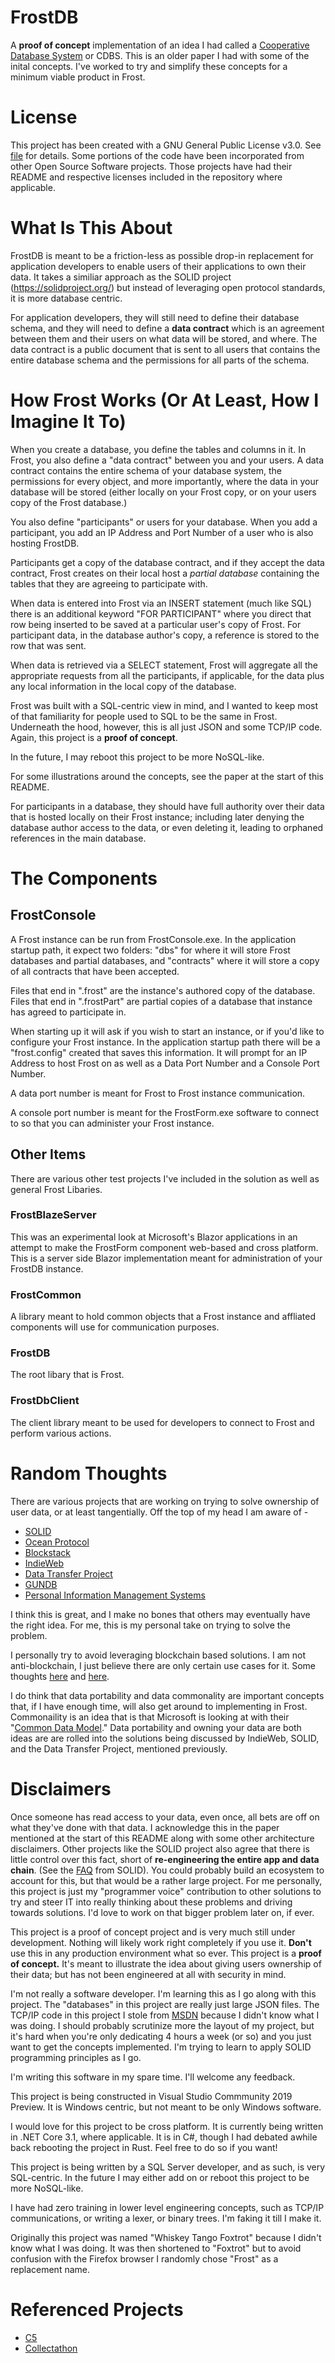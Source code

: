 # FrostDB
A **proof of concept** implementation of an idea I had called a [Cooperative Database System](https://github.com/dynamoRando/CooperativeDatabaseSystems) or CDBS. This is an older paper I had with some of the inital concepts. I've worked to try and simplify these concepts for a minimum viable product in Frost.

# License
This project has been created with a GNU General Public License v3.0. See [file](https://github.com/dynamoRando/FrostDB/blob/master/LICENSE) for details. Some portions of the code have been incorporated from other Open Source Software projects. Those projects have had their README and respective licenses included in the repository where applicable.

# What Is This About
FrostDB is meant to be a friction-less as possible drop-in replacement for application developers to enable users of their applications to own their data. It takes a similiar approach as the SOLID project (https://solidproject.org/) but instead of leveraging open protocol standards, it is more database centric.

For application developers, they will still need to define their database schema, and they will need to define a **data contract** which is an agreement between them and their users on what data will be stored, and where. The data contract is a public document that is sent to all users that contains the entire database schema and the permissions for all parts of the schema.

# How Frost Works (Or At Least, How I Imagine It To)
When you create a database, you define the tables and columns in it. In Frost, you also define a "data contract" between you and your users. A data contract contains the entire schema of your database system, the permissions for every object, and more importantly, where the data in your database will be stored (either locally on your Frost copy, or on your users copy of the Frost database.)

You also define "participants" or users for your database. When you add a participant, you add an IP Address and Port Number of a user who is also hosting FrostDB.

Participants get a copy of the database contract, and if they accept the data contract, Frost creates on their local host a *partial database* containing the tables that they are agreeing to participate with. 

When data is entered into Frost via an INSERT statement (much like SQL) there is an additional keyword "FOR PARTICIPANT" where you direct that row being inserted to be saved at a particular user's copy of Frost. For participant data, in the database author's copy, a reference is stored to the row that was sent.

When data is retrieved via a SELECT statement, Frost will aggregate all the appropriate requests from all the participants, if applicable, for the data plus any local information in the local copy of the database. 

Frost was built with a SQL-centric view in mind, and I wanted to keep most of that familiarity for people used to SQL to be the same in Frost. Underneath the hood, however, this is all just JSON and some TCP/IP code. Again, this project is a **proof of concept**.

In the future, I may reboot this project to be more NoSQL-like.

For some illustrations around the concepts, see the paper at the start of this README.

For participants in a database, they should have full authority over their data that is hosted locally on their Frost instance; including later denying the database author access to the data, or even deleting it, leading to orphaned references in the main database.

# The Components
## FrostConsole
A Frost instance can be run from FrostConsole.exe. In the application startup path, it expect two folders: "dbs" for where it will store Frost databases and partial databases, and "contracts" where it will store a copy of all contracts that have been accepted.

Files that end in ".frost" are the instance's authored copy of the database. Files that end in ".frostPart" are partial copies of a database that instance has agreed to participate in.

When starting up it will ask if you wish to start an instance, or if you'd like to configure your Frost instance. In the application startup path there will be a "frost.config" created that saves this information. It will prompt for an IP Address to host Frost on as well as a Data Port Number and a Console Port Number.

A data port number is meant for Frost to Frost instance communication.

A console port number is meant for the FrostForm.exe software to connect to so that you can administer your Frost instance.

## Other Items
There are various other test projects I've included in the solution as well as general Frost Libaries.

### FrostBlazeServer
This was an experimental look at Microsoft's Blazor applications in an attempt to make the FrostForm component web-based and cross platform. This is a server side Blazor implementation meant for administration of your FrostDB instance.

### FrostCommon
A library meant to hold common objects that a Frost instance and affliated components will use for communication purposes.

### FrostDB
The root libary that is Frost.

### FrostDbClient
The client library meant to be used for developers to connect to Frost and perform various actions.

# Random Thoughts
There are various projects that are working on trying to solve ownership of user data, or at least tangentially. Off the top of my head I am aware of -

* [SOLID](https://solidproject.org/)
* [Ocean Protocol](https://oceanprotocol.com/)
* [Blockstack](https://blockstack.org/)
* [IndieWeb](https://indieweb.org/)
* [Data Transfer Project](https://datatransferproject.dev/)
* [GUNDB](https://github.com/amark/gun/blob/master/README.md#what-is-gun)
* [Personal Information Management Systems](https://edps.europa.eu/data-protection/our-work/subjects/personal-information-management-system_en)

I think this is great, and I make no bones that others may eventually have the right idea. For me, this is my personal take on trying to solve the problem.

I personally try to avoid leveraging blockchain based solutions. I am not anti-blockchain, I just believe there are only certain use cases for it. Some thoughts [here](https://www.youtube.com/watch?v=15RTC22Z2xI) and [here](https://www.linkedin.com/pulse/blockchain-emperor-has-clothes-dr-stephen-norman/).

I do think that data portability and data commonality are important concepts that, if I have enough time, will also get around to implementing in Frost. Commonaility is an idea that is that Microsoft is looking at with their "[Common Data Model](https://docs.microsoft.com/en-us/common-data-model/)." Data portability and owning your data are both ideas are are rolled into the solutions being discussed by IndieWeb, SOLID, and the Data Transfer Project, mentioned previously.

# Disclaimers
Once someone has read access to your data, even once, all bets are off on what they've done with that data. I acknowledge this in the paper mentioned at the start of this README along with some other architecture disclaimers. Other projects like the SOLID project also agree that there is little control over this fact, short of **re-engineering the entire app and data chain**. (See the [FAQ](https://solidproject.org/faqs#pod) from SOLID). You could probably build an ecosystem to account for this, but that would be a rather large project. For me personally, this project is just my "programmer voice" contribution to other solutions to try and steer IT into really thinking about these problems and driving towards solutions. I'd love to work on that bigger problem later on, if ever.

This project is a proof of concept project and is very much still under development. Nothing will likely work right completely if you use it. **Don't** use this in any production environment what so ever. This project is a **proof of concept.** It's meant to illustrate the idea about giving users ownership of their data; but has not been engineered at all with security in mind.

I'm not really a software developer. I'm learning this as I go along with this project. The "databases" in this project are really just large JSON files. The TCP/IP code in this project I stole from [MSDN](https://docs.microsoft.com/en-us/dotnet/framework/network-programming/asynchronous-server-socket-example) because I didn't know what I was doing. I should probably scrutinize more the layout of my project, but it's hard when you're only dedicating 4 hours a week (or so) and you just want to get the concepts implemented. I'm trying to learn to apply SOLID programming principles as I go.

I'm writing this software in my spare time. I'll welcome any feedback.

This project is being constructed in Visual Studio Commmunity 2019 Preview. It is Windows centric, but not meant to be only Windows software.

I would love for this project to be cross platform. It is currently being written in .NET Core 3.1, where applicable. It is in C#, though I had debated awhile back rebooting the project in Rust. Feel free to do so if you want!

This project is being written by a SQL Server developer, and as such, is very SQL-centric. In the future I may either add on or reboot this project to be more NoSQL-like.

I have had zero training in lower level engineering concepts, such as TCP/IP communications, or writing a lexer, or binary trees. I'm faking it till I make it.

Originally this project was named "Whiskey Tango Foxtrot" because I didn't know what I was doing. It was then shortened to "Foxtrot" but to avoid confusion with the Firefox browser I randomly chose "Frost" as a replacement name.

# Referenced Projects
* [C5](https://github.com/sestoft/C5)
* [Collectathon](https://github.com/Entomy/Collectathon)
